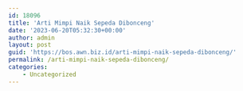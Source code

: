 ```yaml
---
id: 18096
title: 'Arti Mimpi Naik Sepeda Dibonceng'
date: '2023-06-20T05:32:30+00:00'
author: admin
layout: post
guid: 'https://bos.awn.biz.id/arti-mimpi-naik-sepeda-dibonceng/'
permalink: /arti-mimpi-naik-sepeda-dibonceng/
categories:
    - Uncategorized
---
```


